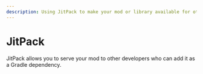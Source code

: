```yaml
---
description: Using JitPack to make your mod or library available for other developers
---
```


# JitPack

JitPack allows you to serve your mod to other developers who can add it as a Gradle dependency.&#x20;
